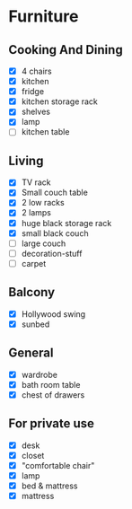 # Furniture

## Cooking And Dining
- [x] 4 chairs
- [x] kitchen
- [x] fridge
- [x] kitchen storage rack
- [x] shelves
- [x] lamp
- [ ] kitchen table

## Living
- [x] TV rack
- [x] Small couch table
- [x] 2 low racks
- [x] 2 lamps
- [x] huge black storage rack
- [x] small black couch
- [ ] large couch
- [ ] decoration-stuff
- [ ] carpet

## Balcony
- [x] Hollywood swing
- [x] sunbed

## General
- [x] wardrobe
- [x] bath room table
- [x] chest of drawers

## For private use
- [x] desk
- [x] closet
- [x] "comfortable chair"
- [x] lamp
- [x] bed & mattress
- [x] mattress
